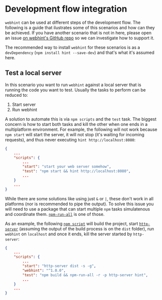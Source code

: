 # Development flow integration

`webhint` can be used at different steps of the development flow. The
following is a guide that ilustrates some of this scenarios and how can
they be achieved. If you have another scenario that is not in here, please
open an issue [on webhint's GitHub repo][webhint github] so we can
investigate how to support it.

The recommended way to install `webhint` for these scenarios is as a
`devDependency` (`npm install hint --save-dev`) and that's what it's
assumed here.

## Test a local server

In this scenario you want to run `webhint` against a local server that
is running the code you want to test. Usually the tasks to perform can be
reduced to:

1. Start server
1. Run webhint

A solution to automate this is via `npm scripts` and the `test` task.
The biggest concern is how to start both tasks and kill the other when
one ends in a multiplatform environment. For example, the following will
not work because `npm start` will start the server, it will not stop
(it's waiting for incoming requests), and thus never executing
`hint http://localhost:8080`:

```json
{
    ...
    "scripts": {
        ...
        "start": "start your web server somehow",
        "test": "npm start && hint http://localhost:8080",
        ...
    }
    ...
}
```

While there are some solutions like using just `&` or `|`, these don't
work in all platforms (nor is recommended to pipe the output). To solve
this issue you will need to use a package that can start multiple `npm`
tasks simulatenous and coordinate them. [`npm-run-all`][npm-run-all] is
one of those.

As an example, the following [`npm script`][npm scripts] will build the
project, start [`http-server`][http-server] (assuming the output of the
build process is on the `dist` folder), run `webhint` on `localhost`
and once it ends, kill the server started by `http-server`:

```json
{
    ...
    "scripts": {
        ...
        "start": "http-server dist -s -g",
        "webhint": "^1.0.0",
        "test": "npm build && npm-run-all -r -p http-server hint",
        ...
    }
    ...
}
```

<!-- Link labels: -->

[http-server]: https://www.npmjs.com/package/http-server
[jenkins]: https://jenkins.io
[local-server]: #test-a-local-server
[npm scripts]: https://docs.npmjs.com/misc/scripts
[npm-run-all]: https://www.npmjs.com/package/npm-run-all
[webhint github]: https://github.com/webhintio/hint/issues/new
